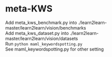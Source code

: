 # meta-KWS  
Add meta_kws_benchmark.py into ./learn2learn-master/learn2learn/vision/benchmarks  
Add meta_kws_dataset.py into ./learn2learn-master/learn2learn/vision/datasets  
Run `python maml_keywordspotting.py`  
See maml_keywordspotting.py for other setting

